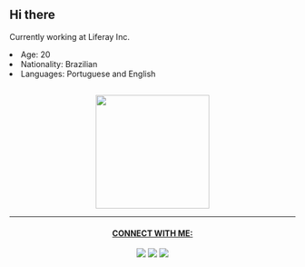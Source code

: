 <h2>Hi there</h2>
<p>Currently working at Liferay Inc.</p>

<li> Age: 20 </li>
<li> Nationality: Brazilian</li>
<li> Languages: Portuguese and English</li>

##
<div align="center">
  <a href="https://github.com/abhnerramos">
  <img height="200em" src="https://github-readme-stats-sigma-five.vercel.app/api?username=abhnerramos&show_icons=true&theme=dark&include_all_commits=true"/>
<!--   <img height="200em" src="https://github-profile-summary-cards.vercel.app/api/cards/profile-details?username=abhnerramos&theme=solarized_dark"/>
</div> -->
 
<hr />

 
<h4 align="center">CONNECT WITH ME:</h4>

<div align="center"> 
<!--   <a href = "https://github.com/abhnerramos"><img src="https://img.shields.io/badge/-GitHub-%23333?style=for-the-badge&logo=github&logoColor=white" target="_blank"></a> -->
  <a href = "https://www.linkedin.com/in/abhner-ramos-75302a223/"><img src="https://img.shields.io/badge/-LinkedIn-%23333?style=for-the-badge&logo=linkedin&logoColor=white" target="_blank"></a>
  <a href = "https://instagram.com/abhnerramos_"><img src="https://img.shields.io/badge/-Instagram-%23333?style=for-the-badge&logo=instagram&logoColor=white" target="_blank"></a>
  <a href = "mailto:abhner.ramos.barbosa@gmail.com"><img src="https://img.shields.io/badge/-Gmail-%23333?style=for-the-badge&logo=gmail&logoColor=white" target="_blank"></a>
 </div>
